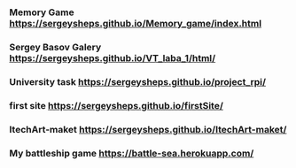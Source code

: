 ### Memory Game https://sergeysheps.github.io/Memory_game/index.html
### Sergey Basov Galery https://sergeysheps.github.io/VT_laba_1/html/
### University task https://sergeysheps.github.io/project_rpi/
### first site https://sergeysheps.github.io/firstSite/
### ItechArt-maket https://sergeysheps.github.io/ItechArt-maket/
### My battleship game https://battle-sea.herokuapp.com/
